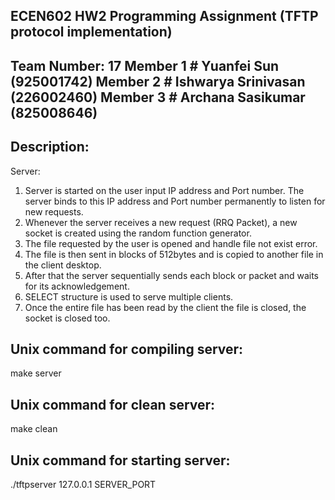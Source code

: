 ECEN602 HW2 Programming Assignment (TFTP protocol implementation)
-----------------------------------------------------------------

Team Number: 17
Member 1 # Yuanfei Sun (925001742)
Member 2 # Ishwarya Srinivasan (226002460)
Member 3 # Archana Sasikumar (825008646)
---------------------------------------

Description:
--------------------

Server:
1) Server is started on the user input IP address and Port number. The server binds to this IP address and Port number permanently to listen for new requests.
2) Whenever the server receives a new request (RRQ Packet), a new socket is created using the random function generator.
3) The file requested by the user is opened and handle file not exist error. 
4) The file is then sent in blocks of 512bytes and is copied to another file in the client desktop.
5) After that the server sequentially sends each block or packet and waits for its acknowledgement.
6) SELECT structure is used to serve multiple clients.
7) Once the entire file has been read by the client the file is closed, the socket is closed too.

Unix command for compiling server:
------------------------------------------
make server

Unix command for clean server:
------------------------------------------
make clean

Unix command for starting server:
------------------------------------------
./tftpserver 127.0.0.1 SERVER_PORT
